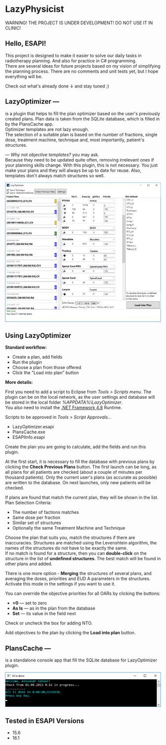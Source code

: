 <h1>LazyPhysicist</h1>

<p>WARNING! THE PROJECT IS UNDER DEVELOPMENT! DO NOT USE IT IN CLINIC!
</p>

<h2>Hello, ESAPI!</h2>
<p>This project is designed to make it easier to solve our daily tasks in radiotherapy planning. And also for practice in C# programming.<br>
There are several ideas for future projects based on my vision of simplifying the planning process.
There are no comments and unit tests yet, but I hope everything will be.</p>

<p>Check out what's already done &darr; and stay tuned ;)</p>

<h2>LazyOptimizer —</h2>

<p>is a plugin that helps to fill the plan optimizer based on the user's previously created plans.
Plan data is taken from the SQLite database, which is filled in by the PlansCache app.<br>
Optimizer templates are not lazy enough.<br>
The selection of a suitable plan is based on the number of fractions, single dose, treatment machine, 
technique and, most importantly, patient's structures.</p>

<p><i>— Why not objective templates?</i> you may ask.<br>
Because they need to be updated quite often, removing irrelevant ones if your planning skills change. With this plugin, this is not necessary. You just make your plans and they will always be up to date for reuse. Also, templates don't always match structures so well.
</p>

<img src="/LazyOptimizer/Resources/example.png" alt="How LazyOptimizer works"/>

<h2>Using LazyOptimizer</h2>
<p>
<b>Standard workflow:</b>
<ul>
	<li>Create a plan, add fields</li>
	<li>Run the plugin</li>
	<li>Choose a plan from those offered</li>
	<li>Click the "Load into plan" button</li>
</ul>
</p>
<p>
	
<b>More details:</b>
</p>
<p>First you need to add a script to Eclipse from <i>Tools > Scripts menu</i>. The plugin can be on the local network, as the user settings and database will be stored in the local folder <i>%APPDATA%\LazyOptimizer</i>.<br>
You also need to install the <a href="https://dotnet.microsoft.com/en-us/download/dotnet-framework/net48">.NET Framework 4.8</a> Runtime.
</p>
<p>Scripts to be approved in  <i>Tools > Script Approvals...</i>
<ul>
	<li>LazyOptimizer.esapi</li>
	<li>PlansCache.exe</li>
	<li>ESAPIInfo.esapi</li>
</ul>
</p>
<p>Create the plan you are going to calculate, add the fields and run this plugin.
</p>
<p>At the first start, it is necessary to fill the database with previous plans by clicking the <b>Check Previous Plans</b> button. The first launch can be long, as all plans for all patients are checked (about a couple of minutes per thousand patients). Only the current user's plans (as accurate as possible) are written to the database. On next launches, only new patients will be checked.
</p>
<p>If plans are found that match the current plan, they will be shown in the list.
Plan Selection Criteria:
<ul>
	<li>The number of factions matches</li>
	<li>Same dose per fraction</li>
	<li>Similar set of structures</li>
	<li>Optionally the same Treatment Machine and Technique</li>
</ul>
</p>
<p>Choose the plan that suits you, match the structures if there are inaccuracies. Structures are matched using the Levenshtein algorithm, the names of the structures do not have to be exactly the same.<br>
If no match is found for a structure, then you can <b>double-click</b> on the structure in the list of <b>undefined structures</b>. The best match will be found in other plans and added.
</p>
<p>There is one more option - <b>Merging</b> the structures of several plans, and averaging the doses, priorities and EUD A parameters in the structures. Activate this mode in the settings if you want to use it.
</p>

<p>You can override the objective priorities for all OARs by clicking the buttons:
<ul>
<li><b>=0</b> — set to zero</li>
<li><b>As Is</b> — as in the plan from the database</li>
<li><b>Set</b> — its value in the field next</li>
</ul>
</p>
<p>Check or uncheck the box for adding NTO.
</p>
<p>Add objectives to the plan by clicking the <b>Load into plan</b> button.
</p>

<h2>PlansCache —</h2>
<p>is a standalone console app that fill the SQLite database for LazyOptimizer plugin.</p>
<img src="/Images/PlansCache_example.png" alt="How PlansCache works"/>

<h2>Tested in ESAPI Versions</h2>
<ul>
  <li>15.6</li>
  <li>16.1</li>
</ul>
